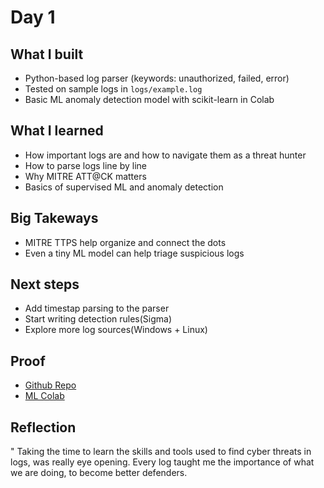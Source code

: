 # Day 1

## What I built
- Python-based log parser (keywords: unauthorized, failed, error)
- Tested on sample logs in `logs/example.log`
- Basic ML anomaly detection model with scikit-learn in Colab

## What I learned
- How important logs are and how to navigate them as a threat hunter
- How to parse logs line by line
- Why MITRE ATT@CK matters
- Basics of supervised ML and anomaly detection

## Big Takeways
- MITRE TTPS help organize and connect the dots
- Even a tiny ML model can help triage suspicious logs

## Next steps
- Add timestap parsing to the parser
- Start writing detection rules(Sigma)
- Explore more log sources(Windows + Linux)

## Proof
- [Github Repo](https://github.com/jabloading/ai-threat-hunter-labs)
- [ML Colab](https://colab.research.google.com/github/jabloading/ai-threat-hunter-labs/blob/main/notebooks/anomaly_log_detection.ipynb)

## Reflection
" Taking the time to learn the skills and tools used to find cyber threats in logs, was really eye opening. Every log taught me the importance of what we are doing, to become better defenders.